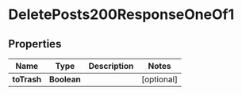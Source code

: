 

# DeletePosts200ResponseOneOf1


## Properties

| Name | Type | Description | Notes |
|------------ | ------------- | ------------- | -------------|
|**toTrash** | **Boolean** |  |  [optional] |



